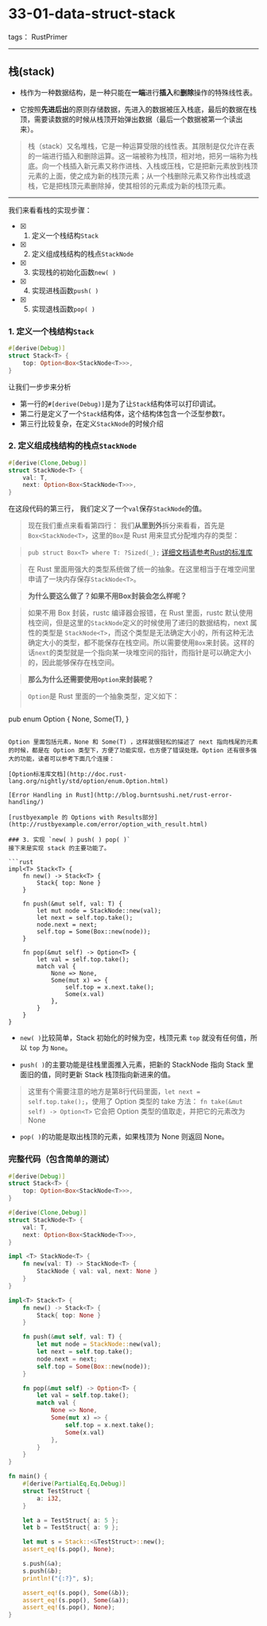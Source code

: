 # 33-01-data-struct-stack

tags： RustPrimer

----------------
## 栈(stack)

- 栈作为一种数据结构，是一种只能在**一端**进行**插入**和**删除**操作的特殊线性表。

- 它按照**先进后出**的原则存储数据，先进入的数据被压入栈底，最后的数据在栈顶，需要读数据的时候从栈顶开始弹出数据（最后一个数据被第一个读出来）。

>栈（stack）又名堆栈，它是一种运算受限的线性表。其限制是仅允许在表的一端进行插入和删除运算。这一端被称为栈顶，相对地，把另一端称为栈底。向一个栈插入新元素又称作进栈、入栈或压栈，它是把新元素放到栈顶元素的上面，使之成为新的栈顶元素；从一个栈删除元素又称作出栈或退栈，它是把栈顶元素删除掉，使其相邻的元素成为新的栈顶元素。

-----
我们来看看栈的实现步骤：

- [x] 1. 定义一个栈结构`Stack`
- [x] 2. 定义组成栈结构的栈点`StackNode`
- [x] 3. 实现栈的初始化函数`new( )`
- [x] 4. 实现进栈函数`push( )`
- [x] 5. 实现退栈函数`pop( )`

### 1. 定义一个栈结构`Stack`

```rust
#[derive(Debug)]
struct Stack<T> {
    top: Option<Box<StackNode<T>>>,
}
```
让我们一步步来分析

- 第一行的`#[derive(Debug)]`是为了让`Stack`结构体可以打印调试。
- 第二行是定义了一个`Stack`结构体，这个结构体包含一个泛型参数`T`。
- 第三行比较复杂，在定义`StackNode`的时候介绍

### 2. 定义组成栈结构的栈点`StackNode`
```rust
#[derive(Clone,Debug)]
struct StackNode<T> {
    val: T,
    next: Option<Box<StackNode<T>>>,
}
```
在这段代码的第三行， 我们定义了一个`val`保存`StackNode`的值。

>现在我们重点来看看第四行：
我们**从里到外**拆分来看看，首先是`Box<StackNode<T>`，这里的`Box`是 Rust 用来显式分配堆内存的类型：

> `pub struct Box<T> where T: ?Sized(_);`
[详细文档请参考Rust的标准库](http://doc.rust-lang.org/nightly/std/boxed/struct.Box.html)

> 在 Rust 里面用强大的类型系统做了统一的抽象。在这里相当于在堆空间里申请了一块内存保存`StackNode<T>`。

> **为什么要这么做了？如果不用Box封装会怎么样呢？**

> 如果不用 Box 封装，rustc 编译器会报错，在 Rust 里面，rustc 默认使用栈空间，但是这里的`StackNode`定义的时候使用了递归的数据结构，next 属性的类型是 `StackNode<T>`，而这个类型是无法确定大小的，所有这种无法确定大小的类型，都不能保存在栈空间。所以需要使用`Box`来封装。这样的话`next`的类型就是一个指向某一块堆空间的指针，而指针是可以确定大小的，因此能够保存在栈空间。

> **那么为什么还需要使用`Option`来封装呢？**

> `Option`是 Rust 里面的一个抽象类型，定义如下：
> ```rust
pub enum Option<T> {
    None,
    Some(T),
}
```

Option 里面包括元素，None 和 Some(T) ，这样就很轻松的描述了 next 指向栈尾的元素的时候，都是在 Option 类型下，方便了功能实现，也方便了错误处理。Option 还有很多强大的功能，读者可以参考下面几个连接：

[Option标准库文档](http://doc.rust-lang.org/nightly/std/option/enum.Option.html)

[Error Handling in Rust](http://blog.burntsushi.net/rust-error-handling/)

[rustbyexample 的 Options with Results部分](http://rustbyexample.com/error/option_with_result.html)

### 3. 实现 `new( ) push( ) pop( )`
接下来是实现 stack 的主要功能了。

```rust
impl<T> Stack<T> {
    fn new() -> Stack<T> {
        Stack{ top: None }
    }

    fn push(&mut self, val: T) {
        let mut node = StackNode::new(val);
        let next = self.top.take();
        node.next = next;
        self.top = Some(Box::new(node));
    }

    fn pop(&mut self) -> Option<T> {
        let val = self.top.take();
        match val {
            None => None,
            Some(mut x) => {
                self.top = x.next.take();
                Some(x.val)
            },
        }
    }
}
```

- `new( )`比较简单，Stack 初始化的时候为空，栈顶元素 `top` 就没有任何值，所以 `top` 为 `None`。

- `push( )`的主要功能是往栈里面推入元素，把新的 StackNode 指向 Stack 里面旧的值，同时更新 Stack 栈顶指向新进来的值。
> 这里有个需要注意的地方是第8行代码里面，`let next = self.top.take();`，使用了 Option 类型的 take 方法：
`fn take(&mut self) -> Option<T>`
它会把 Option 类型的值取走，并把它的元素改为 None

- `pop( )`的功能是取出栈顶的元素，如果栈顶为 None 则返回 None。

### 完整代码（包含简单的测试）
```rust
#[derive(Debug)]
struct Stack<T> {
    top: Option<Box<StackNode<T>>>,
}

#[derive(Clone,Debug)]
struct StackNode<T> {
    val: T,
    next: Option<Box<StackNode<T>>>,
}

impl <T> StackNode<T> {
    fn new(val: T) -> StackNode<T> {
        StackNode { val: val, next: None }
    }
}

impl<T> Stack<T> {
    fn new() -> Stack<T> {
        Stack{ top: None }
    }

    fn push(&mut self, val: T) {
        let mut node = StackNode::new(val);
        let next = self.top.take();
        node.next = next;
        self.top = Some(Box::new(node));
    }

    fn pop(&mut self) -> Option<T> {
        let val = self.top.take();
        match val {
            None => None,
            Some(mut x) => {
                self.top = x.next.take();
                Some(x.val)
            },
        }
    }
}

fn main() {
    #[derive(PartialEq,Eq,Debug)]
    struct TestStruct {
        a: i32,
    }

    let a = TestStruct{ a: 5 };
    let b = TestStruct{ a: 9 };

    let mut s = Stack::<&TestStruct>::new();
    assert_eq!(s.pop(), None);

    s.push(&a);
    s.push(&b);
    println!("{:?}", s);

    assert_eq!(s.pop(), Some(&b));
    assert_eq!(s.pop(), Some(&a));
    assert_eq!(s.pop(), None);
}
```